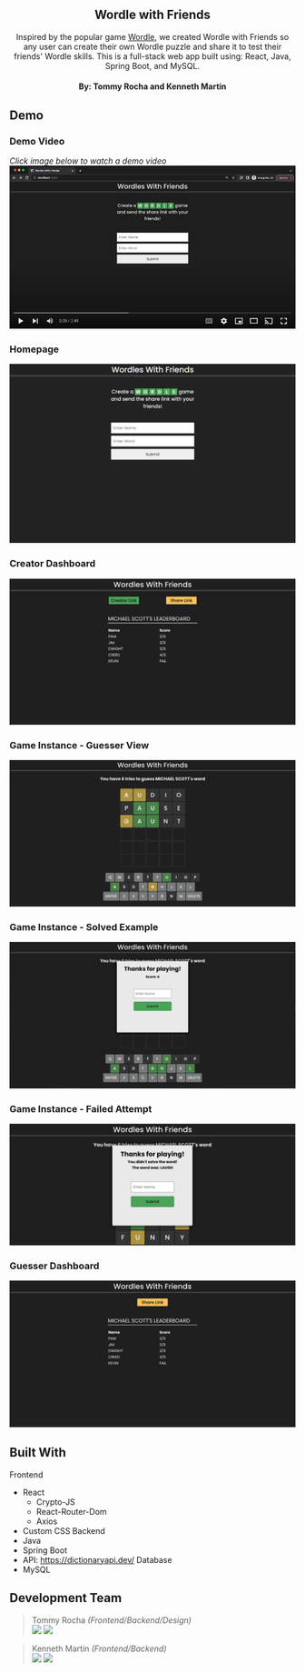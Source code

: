 <!-- PROJECT LOGO -->
<div align="center">
<h2>Wordle with Friends</h2>
  <p align="center">
    Inspired by the popular game <a href="https://www.nytimes.com/games/wordle/index.html">Wordle</a>, we created Wordle with Friends so any user can create their own Wordle puzzle and share it to test their friends' Wordle skills. This is a full-stack web app built using: React, Java, Spring Boot, and MySQL. 
  </p>
  <h4 align="center">By: Tommy Rocha and Kenneth Martin</h4>
</div>

## Demo

### Demo Video
*Click image below to watch a demo video*
[![Wordles with Friends Demo Video](/images/demo-video-thumbnail.png)](https://youtu.be/nLj1fniXinU)

### Homepage
<img src="/images/home.png" alt="wordle with friends homepage">

### Creator Dashboard
![Creator Leaderboard](/images/creator-leaderboard.png)

### Game Instance - Guesser View
![Guesser View Example](/images/guess-example.png)

### Game Instance - Solved Example
![Solved Example](/images/solve-example.png)

### Game Instance - Failed Attempt
![Failed Guess](/images/fail-example.png)

### Guesser Dashboard
![Guesser Leaderboard](/images/guesser-leaderboard.png)

<!-- ABOUT THE PROJECT -->
## Built With
Frontend
* React
  * Crypto-JS
  * React-Router-Dom
  * Axios
* Custom CSS
Backend
* Java
* Spring Boot
* API: https://dictionaryapi.dev/
Database
* MySQL

## Development Team
>  Tommy Rocha *(Frontend/Backend/Design)* <br>
<a href="https://github.com/RochaThomas"><img src="https://img.shields.io/badge/-GitHub-282A36?style=for-the-badge&logo=github"/></a>  <a href="https://www.linkedin.com/in/t-rocha/"><img src="https://img.shields.io/badge/-LinkedIn-1572B6?style=for-the-badge&logo=Linkedin"/></a>

> Kenneth Martin *(Frontend/Backend)* <br>
<a href="https://github.com/martinkenneth"><img src="https://img.shields.io/badge/-GitHub-282A36?style=for-the-badge&logo=github"/></a>  <a href="https://www.linkedin.com/in/martin-kenneth/"><img src="https://img.shields.io/badge/-LinkedIn-1572B6?style=for-the-badge&logo=Linkedin"/></a>
